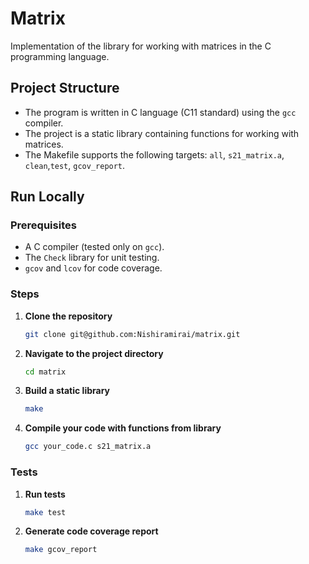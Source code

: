 # Matrix

Implementation of the library for working with matrices in the C programming language.


## Project Structure

- The program is written in C language (C11 standard) using the `gcc` compiler.
- The project is a static library containing functions for working with matrices.
- The Makefile supports the following targets: `all`, `s21_matrix.a`, `clean`,`test`, `gcov_report`.


## Run Locally

### Prerequisites

- A C compiler (tested only on `gcc`).
- The `Check` library for unit testing.
- `gcov` and `lcov` for code coverage.

### Steps

1. **Clone the repository**

    ```bash
    git clone git@github.com:Nishiramirai/matrix.git
    ```

2. **Navigate to the project directory**

    ```bash
    cd matrix
    ```

3. **Build a static library**

    ```bash
    make
    ```

4. **Compile your code with functions from library**

    ```bash
    gcc your_code.c s21_matrix.a
    ```



### Tests
1. **Run tests**

    ```bash
    make test
    ```

2. **Generate code coverage report**

    ```bash
    make gcov_report
    ```
